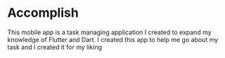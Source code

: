 # Accomplish

This mobile app is a task managing application I created to expand my knowledge of Flutter and Dart. 
I created this app to help me go about my task and I created it for my liking 
